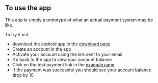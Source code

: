 ## To use the app

This app is simply a prototype of what an actual payment system may be like. 

To try it out
* download the android app in the [download page](http://www.smarttransactapp.com/download)
* Create an account in the app
* Activate your account using the link sent to your email
* Go back to the app to view your account balance
* Click on the test payment link in the [example page](http://www.smarttransactapp.com/example)
* If the payment was successful you should see your account balance drop by 10
